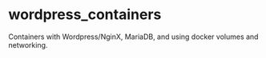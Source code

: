 # wordpress_containers
Containers with Wordpress/NginX, MariaDB, and using docker volumes and networking.
